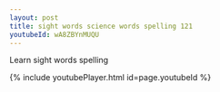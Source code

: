 ```yaml
---
layout: post
title: sight words science words spelling 121
youtubeId: wA8ZBYnMUQU
---
```

 
 
Learn sight words spelling
 
 
 
 
{% include youtubePlayer.html id=page.youtubeId %}
 
 
